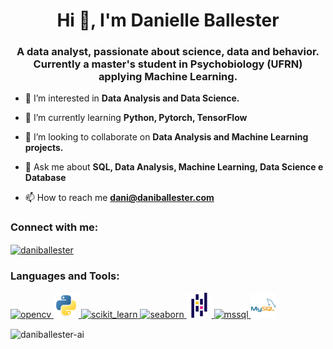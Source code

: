 <h1 align="center">Hi 👋, I'm Danielle Ballester</h1>
<h3 align="center">A data analyst, passionate about science, data and behavior. Currently a master's student in Psychobiology (UFRN) applying Machine Learning.</h3>

- 🔭 I’m interested in **Data Analysis and Data Science.**

- 🌱 I’m currently learning **Python, Pytorch, TensorFlow**

- 👯 I’m looking to collaborate on **Data Analysis and Machine Learning projects.**

- 💬 Ask me about **SQL, Data Analysis, Machine Learning, Data Science e Database**

- 📫 How to reach me **dani@daniballester.com**

<h3 align="left">Connect with me:</h3>
<p align="left">
<a href="https://linkedin.com/in/daniballester" target="blank"><img align="center" src="https://raw.githubusercontent.com/rahuldkjain/github-profile-readme-generator/master/src/images/icons/Social/linked-in-alt.svg" alt="daniballester" height="30" width="40" /></a>
</p>

<h3 align="left">Languages and Tools:</h3>
<p align="left">   
  <a href="https://opencv.org/" target="_blank" rel="noreferrer"> <img src="https://www.vectorlogo.zone/logos/opencv/opencv-icon.svg" alt="opencv" width="40" height="40"/> </a> 
  <a href="https://www.python.org" target="_blank" rel="noreferrer"> <img src="https://raw.githubusercontent.com/devicons/devicon/master/icons/python/python-original.svg" alt="python" width="40" height="40"/> </a> 
  <a href="https://scikit-learn.org/" target="_blank" rel="noreferrer"> <img src="https://upload.wikimedia.org/wikipedia/commons/0/05/Scikit_learn_logo_small.svg" alt="scikit_learn" width="40" height="40"/> </a> 
  <a href="https://seaborn.pydata.org/" target="_blank" rel="noreferrer"> <img src="https://seaborn.pydata.org/_images/logo-mark-lightbg.svg" alt="seaborn" width="40" height="40"/> </a>
  <a href="https://pandas.pydata.org/" target="_blank" rel="noreferrer"> <img src="https://raw.githubusercontent.com/devicons/devicon/2ae2a900d2f041da66e950e4d48052658d850630/icons/pandas/pandas-original.svg" alt="pandas" width="40" height="40"/> </a> 
  <a href="https://www.microsoft.com/en-us/sql-server" target="_blank" rel="noreferrer"> <img src="https://www.svgrepo.com/show/303229/microsoft-sql-server-logo.svg" alt="mssql" width="40" height="40"/> </a> 
  <a href="https://www.mysql.com/" target="_blank" rel="noreferrer"> <img src="https://raw.githubusercontent.com/devicons/devicon/master/icons/mysql/mysql-original-wordmark.svg" alt="mysql" width="40" height="40"/> </a> 
</p>

<p><img align="center" src="https://github-readme-stats.vercel.app/api/top-langs?username=daniballester-ai&show_icons=true&locale=en&layout=compact" alt="daniballester-ai" /></p>
